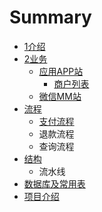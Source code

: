 # Summary

* [1介绍](README.md)
* [2业务](yewu.md)
   * [应用APP站](application.md)
       * [商户列表](shanghu_lie_biao_md.md)
   * [微信MM站](wei_xin_mm_zhan.md)
* [流程](process.md)
   * [支付流程](zhi_fu_liu_cheng.md)
   * 退款流程
   * 查询流程
* [结构](structure.md)
   * 流水线
* [数据库及常用表](shu_ju_ku_ji_chang_yong_biao.md)
* [项目介绍](xiang_mu_jie_shao.md)

